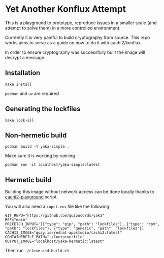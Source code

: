 # Yet Another Konflux Attempt

This is a playground to prototype, reproduce issues in a smaller scale (and attempt to solve them)
in a more controlled environment.

Currently it is very painful to build cryptography from source. This repo works aims to serve
as a guide on how to do it with cachi2/konflux.

In order to ensure cryptography was successfully built the image will decrypt a message.

## Installation
```
make install
```
`podman` and `uv` are required


## Generating the lockfiles

```
make lock-all
```

## Non-hermetic build

```
podman build -t yaka-simple .
```

Make sure it is working by running

```
podman run -it localhost/yaka-simple:latest
```

## Hermetic build
Building this image without network access can be done locally thanks to 
[cachi2-playground](https://github.com/brunoapimentel/cachi2-playground) script.

You will also need a `input.env` file like the following
```.env
GIT_REPO="https://github.com/quipucords/yaka"
REF="main"
PREFETCH_INPUT='[{"type": "pip", "path": "lockfiles"}, {"type": "rpm", "path": "lockfiles"}, {"type": "generic", "path": "lockfiles"}]'
CACHI2_IMAGE="quay.io/redhat-appstudio/cachi2:latest"
CONTAINERFILE_PATH="./Containerfile"
OUTPUT_IMAGE="localhost/yaka-hermetic:latest"
```

Then run `./clone-and-build.sh`.

